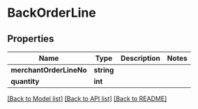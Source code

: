 # BackOrderLine

## Properties
Name | Type | Description | Notes
------------ | ------------- | ------------- | -------------
**merchantOrderLineNo** | **string** |  | 
**quantity** | **int** |  | 

[[Back to Model list]](../README.md#documentation-for-models) [[Back to API list]](../README.md#documentation-for-api-endpoints) [[Back to README]](../README.md)


